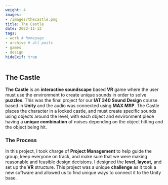 ```yaml
---
weight: 4
images:
- /images/thecastle.png
title: The Castle
date: 2022-11-12
tags:
- work # homepage
- archive # all posts
- games
- design
hideExif: true
---
```


## The Castle

**The Castle** is an **interactive soundscape** based **VR** game where the user must use the environment to create unique sounds in order to solve **puzzles**. This was the final project for our **IAT 340 Sound Design** course based in **Unity** and the audio was connected using **MAX MSP**. The Castle places the character in a locked castle, and must create specific sounds using objects around the level, with each object and environment piece having a **unique combination** of noises depending on the object hitting and the object being hit.

### The Process

In this project, I took charge of **Project Management** to help guide the group, keep everyone on track, and make sure that we were making reasonable and feasible design decisions. I designed the **level, layout,** and set up the **VR** structure. This project was a unique **challenge** as it took a new software and allowed us to find unique ways to connect it to the Unity base. 

